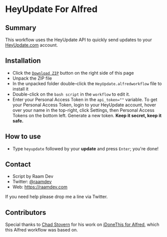 # HeyUpdate For Alfred

## Summary

This workflow uses the HeyUpdate API to quickly send updates to your [HeyUpdate.com](http://heyupdate.com) account.

## Installation

- Click the [`Download ZIP`](https://github.com/raamdev/heyupdate-for-alfred/archive/master.zip) button on the right side of this page
- Unpack the ZIP file
- In the unpacked folder double–click the `HeyUpdate.alfredworkflow` file to install it
- Double-click on the `bash script` in the `workflow` to edit it.
- Enter your Personal Access Token in the `api_token=""` variable. To get your Personal Access Token, login to your HeyUpdate account, hover over your name in the top-right, click Settings, then Personal Access Tokens on the bottom left. Generate a new token. **Keep it secret, keep it safe.**

## How to use

- Type `heyupdate` followed by your **update** and press `Enter`; you're done!

## Contact

- Script by Raam Dev
- Twitter: [@raamdev](https://twitter.com/raamdev)
- Web: <https://raamdev.com>

If you need help please drop me a line via Twitter.

## Contributors

Special thanks to [Chad Stovern](http://www.chadstovern.com/) for his work on [iDoneThis for Alfred](https://github.com/chadhs/idonethis-for-alfred), which this Alfred workflow was based on.
